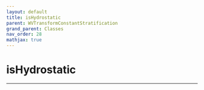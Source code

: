 ```yaml
---
layout: default
title: isHydrostatic
parent: WVTransformConstantStratification
grand_parent: Classes
nav_order: 28
mathjax: true
---
```


#  isHydrostatic




---

